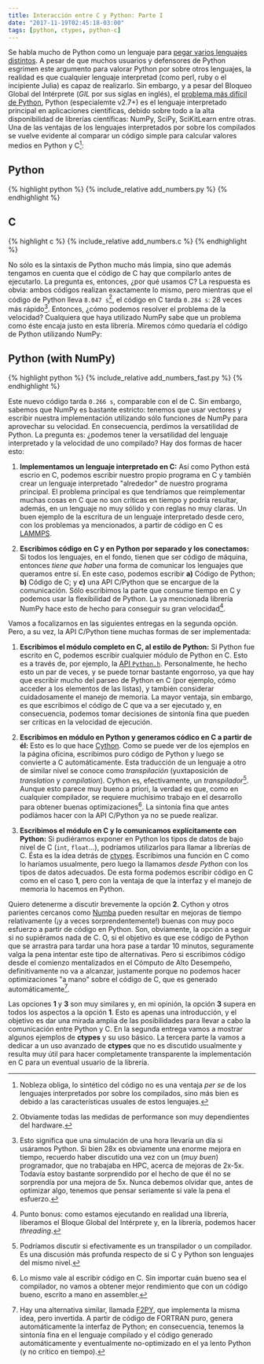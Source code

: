 ```yaml
---
title: Interacción entre C y Python: Parte I
date: "2017-11-19T02:45:18-03:00"
tags: [python, ctypes, python-c]
---
```


Se habla mucho de Python como un lenguaje para [pegar varios lenguajes distintos](https://www.google.com.ar/search?q=python+as+a+glue).
A pesar de que muchos usuarios y defensores de Python esgrimen este argumento para valorar Python por sobre otros lenguajes, la realidad es que cualquier lenguaje interpretad (como perl, ruby o el incipiente Julia) es capaz de realizarlo.
Sin embargo, y a pesar del Bloqueo Global del Intérprete (*GIL* por sus siglas en inglés), el [problema más difícil de Python](https://jeffknupp.com/blog/2012/03/31/pythons-hardest-problem/), Python (especialemte v2.7+) es el lenguaje interpretado principal en aplicaciones científicas, debido sobre todo a la alta disponibilidad de librerías científicas: NumPy, SciPy, SciKitLearn entre otras.
Una de las ventajas de los lenguajes interpretados por sobre los compilados se vuelve evidente al comparar un código simple para calcular valores medios en Python y C[^1]:

## Python
{% highlight python %}
{% include_relative add_numbers.py %}
{% endhighlight %}

## C
{% highlight c %}
{% include_relative add_numbers.c %}
{% endhighlight %}

No sólo es la sintaxis de Python mucho más limpia, sino que además tengamos en cuenta que el código de C hay que compilarlo antes de ejecutarlo.
La pregunta es, entonces, ¿por qué usamos C?
La respuesta es obvia: ambos códigos realizan exactamente lo mismo, pero mientras que el código de Python lleva `8.047 s`[^2], el código en C tarda `0.284 s`: 28 veces más rápido[^3].
Entonces, ¿cómo podemos resolver el problema de la velocidad?
Cualquiera que haya utilizado NumPy sabe que un problema como éste encaja justo en esta librería.
Miremos cómo quedaría el código de Python utilizando NumPy:

## Python (with NumPy)
{% highlight python %}
{% include_relative add_numbers_fast.py %}
{% endhighlight %}

Este nuevo código tarda `0.266 s`, comparable con el de C.
Sin embargo, sabemos que NumPy es bastante estricto: tenemos que usar vectores y escribir nuestra implementación utilizando sólo funciones de NumPy para aprovechar su velocidad.
En consecuencia, perdimos la versatilidad de Python.
La pregunta es: ¿podemos tener la versatilidad del lenguaje interpretado y la velocidad de uno compilado?
Hay dos formas de hacer esto:

1. **Implementamos un lenguaje interpretado en C:**
   Así como Python está escrio en C, podemos escribir nuestro propio programa en C y también crear un lenguaje interpretado "alrededor" de nuestro programa principal.
   El problema principal es que tendríamos que reimplementar muchas cosas en C que no son críticas en tiempo y podría resultar, además, en un lenguaje no muy sólido y con reglas no muy claras.
   Un buen ejemplo de la escritura de un lenguaje interpretado desde cero, con los problemas ya mencionados, a partir de código en C es [LAMMPS](http://lammps.sandia.gov/).

2. **Escribimos código en C y en Python por separado y los conectamos:**
   Si todos los lenguajes, en el fondo, tienen que ser código de máquina, entonces *tiene que haber* una forma de comunicar los lenguajes que queramos entre sí.
   En este caso, podemos escribir **a)** Código de Python; **b)** Código de C; y **c)** una API C/Python que se encargue de la comunicación.
   Sólo escribimos la parte que consume tiempo en C y podemos usar la flexibilidad de Python.
   La ya mencionada librería NumPy hace esto de hecho para conseguir su gran velocidad[^4].

Vamos a focalizarnos en las siguientes entregas en la segunda opción.
Pero, a su vez, la API C/Python tiene muchas formas de ser implementada:

1. **Escribimos el módulo completo en C, al estilo de Python:**
   Si Python fue escrito en C, podemos escribir cualquier módulo de Python en C.
   Esto es a través de, por ejemplo, la [API `Python.h`](https://docs.python.org/2/c-api/).
   Personalmente, he hecho esto un par de veces, y se puede tornar bastante engorroso, ya que hay que escribir mucho del parseo de Python en C (por ejemplo, cómo acceder a los elementos de las listas), y también considerar cuidadosamente el manejo de memoria.
   La mayor ventaja, sin embargo, es que escribimos el código de C que va a ser ejecutado y, en consecuencia, podemos tomar decisiones de sintonía fina que pueden ser críticas en la velocidad de ejecución.

2. **Escribimos en módulo en Python y generamos códico en C a partir de él:** Esto es lo que hace [Cython](http://cython.org/).
   Como se puede ver de los ejemplos en la página oficina, escribimos puro código de Python y luego se convierte a C automáticamente.
   Esta traducción de un lenguaje a otro de similar nivel se conoce como *transpilación* (yuxtaposición de *translation* y *compilation*).
   Cython es, efectivamente, un *transpilador*[^5].
   Aunque esto parece muy bueno a priori, la verdad es que, como en cualquier compilador, se requiere muchísimo trabajo en el desarrollo para obtener buenas optimizaciones[^6].
   La sintonía fina que antes podíámos hacer con la API C/Python ya no se puede realizar.

3. **Escribimos el módulo en C y lo comunicamos explícitamente con Python:**
   Si pudiéramos exponer en Python los tipos de datos de bajo nivel de C (`int`, `float`...), podríamos utilizarlos para llamar a librerías de C.
   Ésta es la idea detrás de [ctypes](https://docs.python.org/2/library/ctypes.html).
   Escribimos una función en C como lo haríamos usualmente, pero luego la llamamos *desde Python* con los tipos de datos adecuados.
   De esta forma podemos escribir código en C como en el caso **1**, pero con la ventaja de que la interfaz y el manejo de memoria lo hacemos en Python.

Quiero detenerme a discutir brevemente la opción **2**.
Cython y otros parientes cercanos como [Numba](http://numba.pydata.org/) pueden resultar en mejoras de tiempo relativamente (¡y a veces sorprendentemente!) buenas con muy poco esfuerzo a partir de código en Python.
Son, obviamente, la opción a seguir si no supiéramos nada de C.
O, si el objetivo es que ese código de Python que se arrastra para tardar una hora pase a tardar 10 minutos, seguramente valga la pena intentar este tipo de alternativas.
Pero si escribimos código desde el comienzo mentalizados en el Cómputo de Alto Desempeño, definitivamente no va a alcanzar, justamente porque no podemos hacer optimizaciones "a mano" sobre el código de C, que es generado automáticamente[^7].

Las opciones **1** y **3** son muy similares y, en mi opinión, la opción **3** supera en todos los aspectos a la opción **1**.
Esto es apenas una introducción, y el objetivo es dar una mirada amplia de las posibilidades para llevar a cabo la comunicación entre Python y C.
En la segunda entrega vamos a mostrar algunos ejemplos de **ctypes** y su uso básico.
La tercera parte la vamos a dedicar a un uso avanzado de **ctypes** que no es discutido usualmente y resulta muy útil para hacer completamente transparente la implementación en C para un eventual usuario de la librería.

[^1]: Nobleza obliga, lo sintético del código no es una ventaja *per se* de los lenguajes interpretados por sobre los compilados, sino más bien es debido a las características usuales de estos lenguajes.

[^2]: Obviamente todas las medidas de performance son muy dependientes del hardware.

[^3]: Esto significa que una simulación de una hora llevaría un día si usáramos Python.
    Si bien 28x es obviamente una enorme mejora en tiempo, recuerdo haber discutido una vez con un (*muy buen*) programador, que no trabajaba en HPC, acerca de mejoras de 2x-5x.
    Todavía estoy bastante sorprendido por el hecho de que él no se sorprendía por una mejora de 5x.
    Nunca debemos olvidar que, antes de optimizar algo, tenemos que pensar seriamente si vale la pena el esfuerzo.

[^4]: Punto bonus: como estamos ejecutando en realidad una librería, liberamos el Bloque Global del Intérprete y, en la librería, podemos hacer *threading*.

[^5]: Podríamos discutir si efectivamente es un transpilador o un compilador.
    Es una discusión más profunda respecto de si C y Python son lenguajes del mismo nivel.

[^6]: Lo mismo vale al escribir código en C.
    Sin importar cuán bueno sea el compilador, no vamos a obtener mejor rendimiento que con un código bueno, escrito a mano en assembler.

[^7]: Hay una alternativa similar, llamada [F2PY](http://docs.scipy.org/doc/numpy-dev/f2py/), que implementa la misma idea, pero invertida.
    A partir de código de FORTRAN puro, genera automáticamente la interfaz de Python; en consecuencia, tenemos la sintonía fina en el lenguaje compilado y el código generado automáticamente y eventualmente no-optimizado en el ya lento Python (y no crítico en tiempo).
